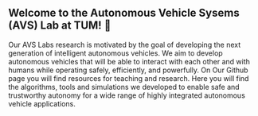 
## Welcome to the Autonomous Vehicle Sysems (AVS) Lab at TUM! 👋

Our AVS Labs research is motivated by the goal of developing the next generation of intelligent autonomous vehicles. We aim to develop autonomous vehicles that will be able to interact with each other and with humans while operating safely, efficiently, and powerfully. On Our Github page you will find resources for teaching and research. Here you will find the algorithms, tools and simulations we developed to enable safe and trustworthy autonomy for a wide range of highly integrated autonomous vehicle applications.
